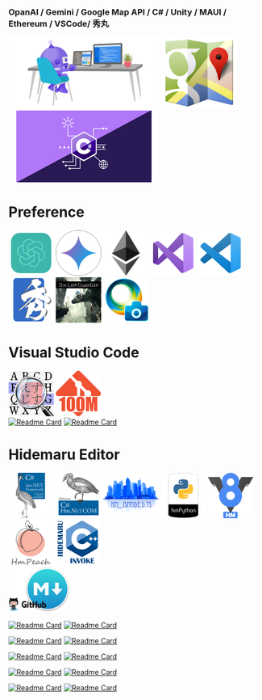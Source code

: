 ### OpanAI / Gemini / Google Map API / C# / Unity / MAUI / Ethereum  / VSCode/ 秀丸

<img src="2x_index_title_maui_desk.png" width="300" height="142"> <img src="2x_index_googlemap_logo.png" width="150" height="142"> <img src="2x_index_csharp_logo.png" width="300" height="142"><br>

# Preference
<a href="https://github.com/komiyamma/hm_openai_chatgpt35_turbo"><img src="index_title_chatgpt.png" width="90" height="90"></a>
<img src="index_title_gemini_pro.png" width="90" height="90">
<a href="https://etherscan.io/address/0xe067433833636d2a5acbb42a219c7a97651e63bd#code"><img src="index_title_eth.png" width="90" height="90"></a>
<a href="#"><img src="index_title_vs2022.png" width="90" height="90"></a>
<a href="https://github.com/komiyamma/vscode_ripgrep_sjis_extension"><img src="index_title_vsc.png" width="90" height="90"></a>
<a href="https://xn--pckzexbx21r8q9b.net/"><img src="index_title_hm.png" width="90" height="90"></a>
<a href="https://en.wikipedia.org/wiki/The_Last_Guardian"><img src="index_title_tlg.png" width="90" height="90"></a>
<a href="https://ja.wikipedia.org/wiki/PlayMemories"><img src="index_title_pms.png" width="90" height="90"></a>

# Visual Studio Code

<a href="https://marketplace.visualstudio.com/items?itemName=komiyamma.rg-sjis"><img src="index_vsc_rg_sjis.png" width="90" height="90"></a> <a href="https://marketplace.visualstudio.com/items?itemName=komiyamma.github100mbyteslimithook"><img src="index_vsc_git_100m.png" width="90" height="90"></a><br>
[![Readme Card](https://github-readme-stats-sigma-five.vercel.app/api/pin/?username=komiyamma&repo=vscode_ripgrep_sjis_extension)](https://github.com/komiyamma/vscode_ripgrep_sjis_extension) 
[![Readme Card](https://github-readme-stats-sigma-five.vercel.app/api/pin/?username=komiyamma&repo=vscode_github100mbyteslimithook)](https://github.com/komiyamma/vscode_github100mbyteslimithook)


# Hidemaru Editor

<a href="https://xn--pckzexbx21r8q9b.net/?page=nobu_tool_hm_dotnet"><img src="index_title_cs.png" width="90" height="90"></a>
<a href="https://xn--pckzexbx21r8q9b.net/?page=nobu_tool_hm_dotnet_pinvoke"><img src="index_title_cs_com.png" width="90" height="90"></a>
<a href="https://xn--pckzexbx21r8q9b.net/?page=nobu_tool_hm_jsmode_ts_difinition"><img src="index_title_jsmode_ts.png" width="110" height="90"></a>
<a href="https://xn--pckzexbx21r8q9b.net/?page=nobu_tool_hm_python3"><img src="index_title_py.png" width="90" height="90"></a>
<a href="https://xn--pckzexbx21r8q9b.net/?page=nobu_tool_hm_ecmascript"><img src="index_title_v8.png" width="90" height="90"></a>
<a href="https://xn--pckzexbx21r8q9b.net/?page=nobu_tool_hm_php"><img src="index_title_php.png" width="90" height="90"></a>
<a href="https://xn--pckzexbx21r8q9b.net/?page=nobu_tool_hm_cpp_invoke"><img src="index_title_cpp.png" width="90" height="90"></a>  
<a href="https://xn--pckzexbx21r8q9b.net/?page=nobu_tool_hm_markdown_simple_server"><img src="index_md_simple_svr.png" width="120" height="90"></a>

[![Readme Card](https://github-readme-stats-sigma-five.vercel.app/api/pin/?username=komiyamma&repo=hm_openai_chatgpt_writing)](https://github.com/komiyamma/hm_openai_chatgpt_writing)
[![Readme Card](https://github-readme-stats-sigma-five.vercel.app/api/pin/?username=komiyamma&repo=hm_openai_chatgpt35_turbo)](https://github.com/komiyamma/hm_openai_chatgpt35_turbo)

[![Readme Card](https://github-readme-stats-sigma-five.vercel.app/api/pin/?username=komiyamma&repo=hm_markdown_simple_server)](https://github.com/komiyamma/hm_markdown_simple_server)
[![Readme Card](https://github-readme-stats-sigma-five.vercel.app/api/pin/?username=komiyamma&repo=hm_php_simple_server)](https://github.com/komiyamma/hm_php_simple_server)

[![Readme Card](https://github-readme-stats-sigma-five.vercel.app/api/pin/?username=komiyamma&repo=hm_dotnet_com)](https://github.com/komiyamma/hm_dotnet_com)
[![Readme Card](https://github-readme-stats-sigma-five.vercel.app/api/pin/?username=komiyamma&repo=hm_dotnet_fw)](https://github.com/komiyamma/hm_dotnet_fw)

[![Readme Card](https://github-readme-stats-sigma-five.vercel.app/api/pin/?username=komiyamma&repo=hm_jsmode_ts_difinition)](https://github.com/komiyamma/hm_jsmode_ts_difinition)
[![Readme Card](https://github-readme-stats-sigma-five.vercel.app/api/pin/?username=komiyamma&repo=hm_python3)](https://github.com/komiyamma/hm_python3)

[![Readme Card](https://github-readme-stats-sigma-five.vercel.app/api/pin/?username=komiyamma&repo=hm_php8)](https://github.com/komiyamma/hm_php8)
[![Readme Card](https://github-readme-stats-sigma-five.vercel.app/api/pin/?username=komiyamma&repo=hm_cpp_invoke)](https://github.com/komiyamma/hm_cpp_invoke)
